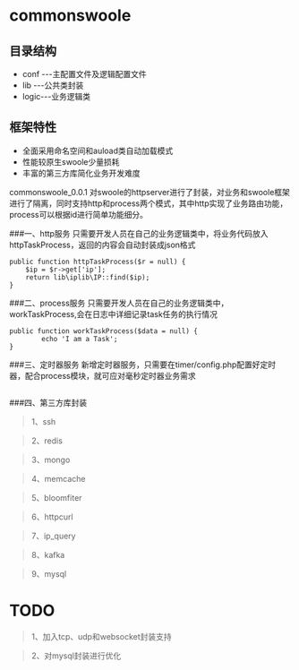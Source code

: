 commonswoole
=======
目录结构
------
  * conf ---主配置文件及逻辑配置文件
  * lib  ---公共类封装
  * logic---业务逻辑类

框架特性
------
  * 全面采用命名空间和auload类自动加载模式
  * 性能较原生swoole少量损耗
  * 丰富的第三方库简化业务开发难度

commonswoole_0.0.1 对swoole的httpserver进行了封装，对业务和swoole框架进行了隔离，同时支持http和process两个模式，其中http实现了业务路由功能， process可以根据id进行简单功能细分。

###一、http服务
只需要开发人员在自己的业务逻辑类中，将业务代码放入httpTaskProcess，返回的内容会自动封装成json格式
```
public function httpTaskProcess($r = null) {
	$ip = $r->get['ip'];
	return lib\iplib\IP::find($ip);
}
```
###二、process服务
只需要开发人员在自己的业务逻辑类中，workTaskProcess,会在日志中详细记录task任务的执行情况
```
public function workTaskProcess($data = null) {
        echo 'I am a Task';
}
```
###三、定时器服务
新增定时器服务，只需要在timer/config.php配置好定时器，配合process模块，就可应对毫秒定时器业务需求
```
```
###四、第三方库封装
>1、ssh

>2、redis

>3、mongo

>4、memcache

>5、bloomfiter

>6、httpcurl

>7、ip_query

>8、kafka

>9、mysql


TODO
=======

>1、加入tcp、udp和websocket封装支持

>2、对mysql封装进行优化
